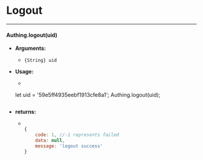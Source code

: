 # Logout

----------

#### Authing.logout(uid)

- **Arguments:**

  - ```{String} uid```

- **Usage:**

  - ``` javascript
  let uid = '59e5ff4935eebf1913cfe8a1';
	Authing.logout(uid);
  	```
- **returns:**

  - ``` javascript

	{
		code: 1, //-1 represents failed
		data: null,
		message: 'logout success'
	}

    ```